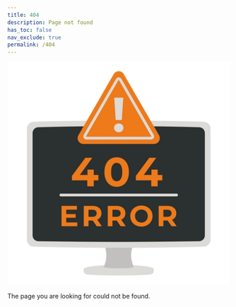 ```yaml
---
title: 404
description: Page not found
has_toc: false
nav_exclude: true
permalink: /404
---
```


![Image][Image]

The page you are looking for could not be found.

<!-- ///////////////////////////////////////////////////////////////////////////////////////////////////////////////////////////////////////////////////// -->

[Image]: /assets/images/404.webp

<!-- ///////////////////////////////////////////////////////////////////////////////////////////////////////////////////////////////////////////////////// -->
